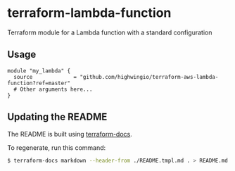 # terraform-lambda-function
Terraform module for a Lambda function with a standard configuration


## Usage

```hcl
module "my_lambda" {
  source             = "github.com/highwingio/terraform-aws-lambda-function?ref=master"
  # Other arguments here...
}
```

## Updating the README

The README is built using [terraform-docs](https://github.com/segmentio/terraform-docs).

To regenerate, run this command:

```bash
$ terraform-docs markdown --header-from ./README.tmpl.md . > README.md
```
